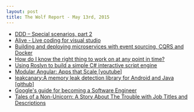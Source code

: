 ```yaml
---
layout: post
title: The Wolf Report - May 13rd, 2015
---
```


- [DDD – Special scenarios, part 2](https://lostechies.com/gabrielschenker/2015/05/11/ddd-special-scenarios-part-2/)
- [Alive - Live coding for visual studio](https://comealive.io/)
- [Building and deploying microservices with event sourcing, CQRS and Docker](http://www.slideshare.net/chris.e.richardson/building-and-deploying-microservices-with-event-sourcing-cqrs-and-docker-hacksummit-2014)
- [How do I know the right thing to work on at any point in time?](http://yourfirstproduct.com/Info/priorities)
- [Using Roslyn to build a simple C# interactive script engine](http://www.jayway.com/2015/05/09/using-roslyn-to-build-a-simple-c-interactive-script-engine/)
- [Modular Angular: Apps that Scale [youtube]](https://www.youtube.com/watch?v=4a5L82OBBWk)
- [leakcanary:A memory leak detection library for Android and Java [github]](https://github.com/square/leakcanary)
- [Google's guide for becoming a Software Engineer](https://www.google.com/about/careers/students/guide-to-technical-development.html)
- [Tales of a Non-Unicorn: A Story About The Trouble with Job Titles and Descriptions](https://css-tricks.com/tales-of-a-non-unicorn-a-story-about-the-trouble-with-job-titles-and-descriptions/)
